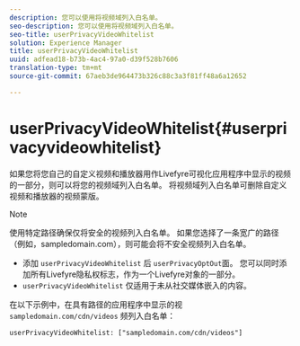 ```yaml
---
description: 您可以使用将视频域列入白名单。
seo-description: 您可以使用将视频域列入白名单。
seo-title: userPrivacyVideoWhitelist
solution: Experience Manager
title: userPrivacyVideoWhitelist
uuid: adfead18-b73b-4ac4-97a0-d39f528b7606
translation-type: tm+mt
source-git-commit: 67aeb3de964473b326c88c3a3f81ff48a6a12652

---
```



# userPrivacyVideoWhitelist{#userprivacyvideowhitelist}

如果您将您自己的自定义视频和播放器用作Livefyre可视化应用程序中显示的视频的一部分，则可以将您的视频域列入白名单。 将视频域列入白名单可删除自定义视频和播放器的视频蒙版。

>[!NOTE]
>
>使用特定路径确保仅将安全的视频列入白名单。 如果您选择了一条宽广的路径（例如，sampledomain.com），则可能会将不安全视频列入白名单。

* 添加 `userPrivacyVideoWhitelist` 后 `userPrivacyOptOut`面。 您可以同时添加所有Livefyre隐私权标志，作为一个Livefyre对象的一部分。
* `userPrivacyVideoWhitelist` 仅适用于未从社交媒体嵌入的内容。

在以下示例中，在具有路径的应用程序中显示的视 `sampledomain.com/cdn/videos` 频列入白名单：

```
userPrivacyVideoWhitelist: ["sampledomain.com/cdn/videos"]
```
